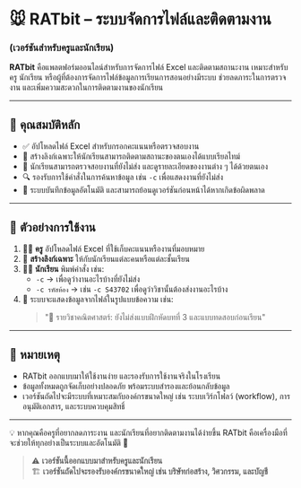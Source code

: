 # 🐭 RATbit – ระบบจัดการไฟล์และติดตามงาน  
### (เวอร์ชันสำหรับครูและนักเรียน)

**RATbit** คือแพลตฟอร์มออนไลน์สำหรับการจัดการไฟล์ Excel และติดตามสถานะงาน เหมาะสำหรับครู นักเรียน หรือผู้ที่ต้องการจัดการไฟล์ข้อมูลการเรียนการสอนอย่างมีระบบ ช่วยลดภาระในการตรวจงาน และเพิ่มความสะดวกในการติดตามงานของนักเรียน

---

## 🧩 คุณสมบัติหลัก

- ✅ อัปโหลดไฟล์ Excel สำหรับกรอกคะแนนหรือตรวจสอบงาน
- 🔗 สร้างลิงก์เฉพาะให้นักเรียนสามารถติดตามสถานะของตนเองได้แบบเรียลไทม์
- 📝 นักเรียนสามารถตรวจสอบงานที่ยังไม่ส่ง และดูรายละเอียดของงานต่าง ๆ ได้ด้วยตนเอง
- 🔍 รองรับการใช้คำสั่งในการค้นหาข้อมูล เช่น `-c` เพื่อแสดงงานที่ยังไม่ส่ง
- 💾 ระบบบันทึกข้อมูลอัตโนมัติ และสามารถย้อนดูเวอร์ชันก่อนหน้าได้หากเกิดข้อผิดพลาด

---

## 🎯 ตัวอย่างการใช้งาน

1. 👨‍🏫 **ครู** อัปโหลดไฟล์ Excel ที่ใช้เก็บคะแนนหรืองานที่มอบหมาย
2. 🔗 **สร้างลิงก์เฉพาะ** ให้กับนักเรียนแต่ละคนหรือแต่ละชั้นเรียน
3. 🧑‍🎓 **นักเรียน** พิมพ์คำสั่ง เช่น:
   - `-c` → เพื่อดูว่างานอะไรบ้างที่ยังไม่ส่ง
   - `-c รหัสห้อง` → เช่น `-c S43702` เพื่อดูว่าวิชานั้นต้องส่งงานอะไรบ้าง
4. 📄 ระบบจะแสดงข้อมูลจากไฟล์ในรูปแบบข้อความ เช่น:
   > "📌 รายวิชาคณิตศาสตร์: ยังไม่ส่งแบบฝึกหัดบทที่ 3 และแบบทดสอบก่อนเรียน"

---

## 📌 หมายเหตุ

- RATbit ออกแบบมาให้ใช้งานง่าย และรองรับการใช้งานจริงในโรงเรียน
- ข้อมูลทั้งหมดถูกจัดเก็บอย่างปลอดภัย พร้อมระบบสำรองและย้อนกลับข้อมูล
- เวอร์ชันถัดไปจะมีระบบที่เหมาะสมกับองค์กรขนาดใหญ่ เช่น ระบบเวิร์กโฟลว์ (workflow), การอนุมัติเอกสาร, และระบบควบคุมสิทธิ์

---
💡 หากคุณคือครูที่อยากลดภาระงาน และนักเรียนที่อยากติดตามงานได้ง่ายขึ้น RATbit คือเครื่องมือที่จะช่วยให้ทุกอย่างเป็นระบบและอัตโนมัติ 🚀

> ⚠️ **เวอร์ชันนี้ออกแบบมาสำหรับครูและนักเรียน**  
> 🏗️ **เวอร์ชันถัดไปจะรองรับองค์กรขนาดใหญ่ เช่น บริษัทก่อสร้าง, วิศวกรรม, และบัญชี**


